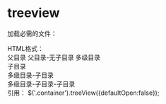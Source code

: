 # treeview
加载必需的文件：
<link type="text/css" rel="stylesheet" href="./treeview.css">
<script type="text/javascript" src="./jquery-1.8.3.min.js"></script>
<script type="text/javascript" src="./treeview.js"></script>
HTML格式：
<div class="tree-folders">
    <span>父目录</span>
    <span class="no-child">父目录-无子目录</span>
    <span>多级目录</span>
</div>
<div class="tree-files">
    <span class="no-child">子目录</span>
</div>
<div class="tree-files">
    <div class="tree-folders">
        <span>多级目录-子目录</span>
    </div>
    <div class="tree-files">
        <span class="no-child">多级目录-子目录-子目录</span>
    </div>
</div>
引用：
$('.container').treeView({defaultOpen:false});
